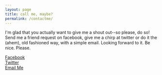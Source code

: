 ```yaml
---
layout: page
title: call me, maybe?
permalink: /contactme/
---
```

I'm glad that you actually want to give me a shout out--so please, do so! Send me a friend request on facebook, give me a chirp at twitter or do it the (ahem), old fashioned way, with a simple email. Looking forward to it. Be nice. Please.

<a href="http://facebook.com/WendiDonaldsonSpeciale" class="button">Facebook</a> <br>
<a href="http://twitter.com/WendiSpeciale" class="button">Twitter</a> <br>
<a href="mailto:wendi@createsalesandmarketing.com?Subject=OHMYBLOG!" target="_top" class="button">Email Me</a>


